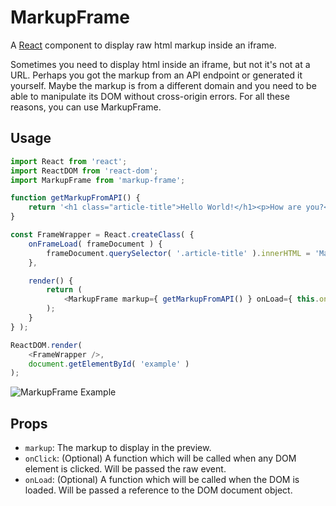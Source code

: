 # MarkupFrame

A [React](https://facebook.github.io/react/) component to display raw html markup inside an iframe.

Sometimes you need to display html inside an iframe, but not it's not at a URL.  Perhaps you got the markup from an API endpoint or generated it yourself.  Maybe the markup is from a different domain and you need to be able to manipulate its DOM without cross-origin errors. For all these reasons, you can use MarkupFrame.

## Usage

```javascript
import React from 'react';
import ReactDOM from 'react-dom';
import MarkupFrame from 'markup-frame';

function getMarkupFromAPI() {
	return '<h1 class="article-title">Hello World!</h1><p>How are you?</h1>';
}

const FrameWrapper = React.createClass( {
	onFrameLoad( frameDocument ) {
		frameDocument.querySelector( '.article-title' ).innerHTML = 'MarkupFrame is Great!';
	},

	render() {
		return (
			<MarkupFrame markup={ getMarkupFromAPI() } onLoad={ this.onFrameLoad } />
		);
	}
} );

ReactDOM.render(
	<FrameWrapper />,
	document.getElementById( 'example' )
);
```

![MarkupFrame Example](https://cldup.com/l3pN6BBD0p.png)

## Props

* `markup`: The markup to display in the preview.
* `onClick`: (Optional) A function which will be called when any DOM element is clicked. Will be passed the raw event.
* `onLoad`: (Optional) A function which will be called when the DOM is loaded. Will be passed a reference to the DOM document object.
